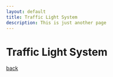 ```yaml
---
layout: default
title: Traffic Light System
description: This is just another page
---
```


# Traffic Light System



[back](./)